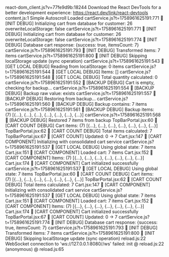react-dom_client.js?v=77fe9d9b:18244 Download the React DevTools for a better development experience: https://react.dev/link/react-devtools
content.js:1 Simple Autoscroll Loaded
cartService.js?t=1758961625191:771 🔄 [INIT DEBUG] Initializing cart from database for customer: 26 overwriteLocalStorage: false
cartService.js?t=1758961625191:771 🔄 [INIT DEBUG] Initializing cart from database for customer: 26 overwriteLocalStorage: false
cartService.js?t=1758961625191:774 🔄 [INIT DEBUG] Database cart response: {success: true, itemsCount: 7}
cartService.js?t=1758961625191:793 🔄 [INIT DEBUG] Transformed items: 7 items
cartService.js?t=1758961625191:800 🔄 [INIT DEBUG] Skipping localStorage update (sync operation)
cartService.js?t=1758961625191:543 🛒 [GET LOCAL DEBUG] Reading from localStorage: 0 items
cartService.js?t=1758961625191:544 🛒 [GET LOCAL DEBUG] Items: []
cartService.js?t=1758961625191:548 🛒 [GET LOCAL DEBUG] Total quantity calculated: 0
cartService.js?t=1758961625191:552 🛒 [BACKUP DEBUG] Cart is empty, checking for backup...
cartService.js?t=1758961625191:554 🛒 [BACKUP DEBUG] Backup raw value: exists
cartService.js?t=1758961625191:557 🛒 [BACKUP DEBUG] Restoring from backup...
cartService.js?t=1758961625191:560 🛒 [BACKUP DEBUG] Backup contains: 7 items
cartService.js?t=1758961625191:561 🛒 [BACKUP DEBUG] Backup items: (7) [{…}, {…}, {…}, {…}, {…}, {…}, {…}]
cartService.js?t=1758961625191:568 🛒 [BACKUP DEBUG] Restored 7 items from backup
TopBarPortal.jsx:60 🛒 [CART COUNT DEBUG] Cart items: (7) [{…}, {…}, {…}, {…}, {…}, {…}, {…}]
TopBarPortal.jsx:62 🛒 [CART COUNT DEBUG] Total items calculated: 7
TopBarPortal.jsx:67 🛒 [CART COUNT] Updated: 0 -> 7
Cart.jsx:147 🛒 [CART COMPONENT] Initializing with consolidated cart service
cartService.js?t=1758961625191:537 🛒 [GET LOCAL DEBUG] Using global state: 7 items
Cart.jsx:151 🛒 [CART COMPONENT] Loaded cart: 7 items
Cart.jsx:152 🛒 [CART COMPONENT] Items: (7) [{…}, {…}, {…}, {…}, {…}, {…}, {…}]
Cart.jsx:174 🛒 [CART COMPONENT] Cart initialized successfully
cartService.js?t=1758961625191:537 🛒 [GET LOCAL DEBUG] Using global state: 7 items
TopBarPortal.jsx:60 🛒 [CART COUNT DEBUG] Cart items: (7) [{…}, {…}, {…}, {…}, {…}, {…}, {…}]
TopBarPortal.jsx:62 🛒 [CART COUNT DEBUG] Total items calculated: 7
Cart.jsx:147 🛒 [CART COMPONENT] Initializing with consolidated cart service
cartService.js?t=1758961625191:537 🛒 [GET LOCAL DEBUG] Using global state: 7 items
Cart.jsx:151 🛒 [CART COMPONENT] Loaded cart: 7 items
Cart.jsx:152 🛒 [CART COMPONENT] Items: (7) [{…}, {…}, {…}, {…}, {…}, {…}, {…}]
Cart.jsx:174 🛒 [CART COMPONENT] Cart initialized successfully
TopBarPortal.jsx:67 🛒 [CART COUNT] Updated: 0 -> 7
cartService.js?t=1758961625191:774 🔄 [INIT DEBUG] Database cart response: {success: true, itemsCount: 7}
cartService.js?t=1758961625191:793 🔄 [INIT DEBUG] Transformed items: 7 items
cartService.js?t=1758961625191:800 🔄 [INIT DEBUG] Skipping localStorage update (sync operation)
reload.js:22 WebSocket connection to 'ws://127.0.0.1:8080//ws' failed: 
init @ reload.js:22
(anonymous) @ reload.js:65
